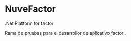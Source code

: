 # NuveFactor
.Net Platform for factor 

Rama de pruebas para el desarrollor de aplicativo factor . 
